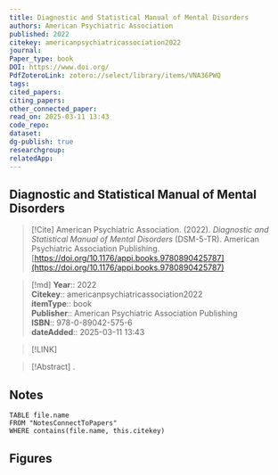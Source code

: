 ```yaml
---
title: Diagnostic and Statistical Manual of Mental Disorders 
authors: American Psychiatric Association
published: 2022 
citekey: americanpsychiatricassociation2022
journal: 
Paper_type: book
DOI: https://www.doi.org/
PdfZoteroLink: zotero://select/library/items/VNA36PWQ 
tags: 
cited_papers: 
citing_papers: 
other_connected_paper: 
read_on: 2025-03-11 13:43
code_repo: 
dataset: 
dg-publish: true
researchgroup: 
relatedApp:
---
```


## Diagnostic and Statistical Manual of Mental Disorders

> [!Cite]
> American Psychiatric Association. (2022). _Diagnostic and Statistical Manual of Mental Disorders_ (DSM-5-TR). American Psychiatric Association Publishing. [https://doi.org/10.1176/appi.books.9780890425787](https://doi.org/10.1176/appi.books.9780890425787)


>[!md]
> **Year**:: 2022   
> **Citekey**:: americanpsychiatricassociation2022  
> **itemType**:: book  
> **Publisher**:: American Psychiatric Association Publishing  
> **ISBN**:: 978-0-89042-575-6    
> **dateAdded**:: 2025-03-11 13:43

> [!LINK] 
> 

> [!Abstract]
>.
> 


## Notes

```dataview 
TABLE file.name 
FROM "NotesConnectToPapers" 
WHERE contains(file.name, this.citekey)
```



## Figures

